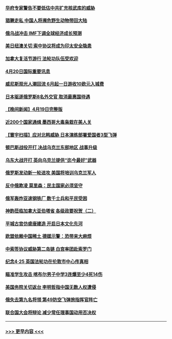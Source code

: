 #### [华府专家警告不要低估中共扩充核武库的威胁](../pages/prog202/a103405680.md?t=04210301) 
#### [猖獗走私 中国人将濒危野生动物带回大陆](../pages/prog202/a103405641.md?t=04210301) 
#### [俄乌战冲击 IMF下调全球经济成长预测](../pages/prog202/a103405555.md?t=04210301) 
#### [美日纽澳关切 索中协议将成为印太安全隐患](../pages/prog202/a103405523.md?t=04210301) 
#### [加拿大复活节游行 法轮功队伍受欢迎](../pages/prog202/a103405300.md?t=04210301) 
#### [4月20日国际重要讯息](../pages/prog202/a103405270.md?t=04210301) 
#### [威尼斯观光人潮回流 6月起一日游收10欧元入城费](../pages/prog202/a103405227.md?t=04210301) 
#### [日本驱逐俄罗斯8名外交官 取消最惠国待遇](../pages/prog202/a103405208.md?t=04210301) 
#### [【晚间新闻】4月19日完整版](../pages/prog202/a103405057.md?t=04210301) 
#### [近200个国家通缉 墨西哥大毒枭栽在美人关](../pages/prog202/a103405115.md?t=04210301) 
#### [【寰宇扫描】应对北韩威胁 日本演练部署爱国者3型飞弹](../pages/prog202/a103404804.md?t=04210301) 
#### [顿巴斯战役开打 决战乌克兰东部地区 战事升级](../pages/prog202/a103404964.md?t=04210301) 
#### [乌东大战开打 英向乌克兰提供“迄今最好”武器](../pages/prog202/a103404955.md?t=04210301) 
#### [俄罗斯发动新一轮进攻 美国将培训乌克兰军人](../pages/prog202/a103404694.md?t=04210301) 
#### [反中俄欺凌 莫里森：民主国家必须坚守](../pages/prog202/a103404707.md?t=04210301) 
#### [俄军轰炸亚速钢铁厂 数千士兵和平民受困](../pages/prog202/a103404617.md?t=04210301) 
#### [神韵莅临加拿大亚伯塔省 各级政要祝贺（二）](../pages/prog202/a103404579.md?t=04210301) 
#### [平城古宫仿盛唐建造 开启日本文化先河](../pages/prog202/a103404532.md?t=04210301) 
#### [欧盟依赖中国稀土 德媒示警：恐带来大麻烦](../pages/prog202/a103404605.md?t=04210301) 
#### [中索签协议威胁第二岛链 白宫率团赴索罗门](../pages/prog202/a103404603.md?t=04210301) 
#### [纪念4‧25 英国法轮功在伦敦市中心传真相](../pages/prog202/a103404185.md?t=04210301) 
#### [瞄准学生攻击 喀布尔男子中学3连爆至少4死14伤](../pages/prog202/a103404306.md?t=04210301) 
#### [美国务院关切返台 李明哲指中国无数人权遭侵](../pages/prog202/a103404257.md?t=04210301) 
#### [俄失去第九名将领 第49防空飞弹旅指挥官阵亡](../pages/prog202/a103404260.md?t=04210301) 
#### [联合国大会将辩论 减少常任理事国动用否决权](../pages/prog202/a103404232.md?t=04210301) 

----
#### [ >>> 更早内容 <<< ](../indexes/prog202-earlier.md)
